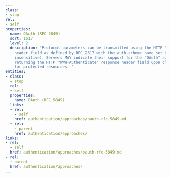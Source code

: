 ```yaml
---
class:
- stop
rel:
- self
properties:
  name: OAuth (RFC 5849)
  sort: 1617
  level: 2
  description: 'Protocol parameters can be transmitted using the HTTP "Authorization"
    header field as defined by RFC 2617 with the auth-scheme name set to "OAuth" (case
    insensitive). Servers MAY indicate their support for the "OAuth" auth-scheme by
    returning the HTTP "WWW-Authenticate" response header field upon client requests
    for protected resources. '
entities:
- class:
  - stop
  rel:
  - self
  properties:
    name: OAuth (RFC 5849)
  links:
  - rel:
    - self
    href: authentication/approaches/oauth-rfc-5849.md
  - rel:
    - parent
    href: authentication/approaches/
links:
- rel:
  - self
  href: authentication/approaches/oauth-rfc-5849.md
- rel:
  - parent
  href: authentication/approaches/
...
```

